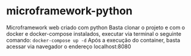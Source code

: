 # microframework-python
Microframework web criado com python
Basta clonar o projeto e com o docker e docker-compose instalados, executar via terminal o seguinte comando:
```docker-compose up -d```
Após a execução do container, basta acessar via navegador o endereço localhost:8080